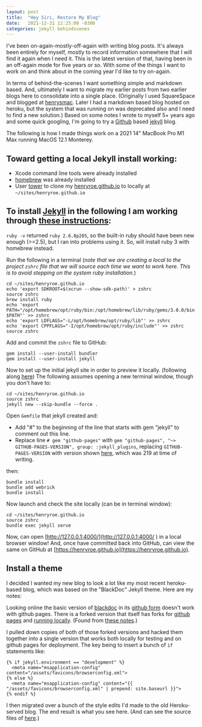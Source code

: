 ```yaml
---
layout: post
title:  "Hey Siri, Restore My Blog"
date:   2021-12-31 12:25:00 -0300
categories: jekyll behindscenes 
---
```

I've been on-again-mostly-off-again with writing blog posts. It's always been entirely for myself, mostly to record information somewhere that I will find it again when I need it. This is the latest version of that, having been in an off-again mode for five years or so. With some of the things I want to work on and think about in the coming year I'd like to try on-again.

In terms of behind-the-scenes I want something simple and markdown based. And, ultimately I want to migrate my earlier posts from two earlier blogs here to consolidate into a single place. (Originally I used SquareSpace and blogged at [henrysmac](henrysmac.org). Later I had a markdown based blog hosted on heroku, but the system that was running on was deprecated also and I need to find a new solution.) Based on some notes I wrote to myself 5+ years ago and some quick googling, I'm going to try a [Github](https://github.com) based [jekyll](https://jekyllrb.com) blog.

The following is how I made things work on a 2021 14" MacBook Pro M1 Max running MacOS 12.1 Monterey.

## Toward getting a local Jekyll install working:

- Xcode command line tools were already installed
- [homebrew](https://brew.sh) was already installed
- User [tower](https://www.git-tower.com/) to clone my [henryroe.github.io](https://github.com/henryroe/henryroe.github.io) to locally at `~/sites/henryroe.github.io`

## To install [Jekyll](https://jekyllrb.com) in the following I am working through [these instructions](https://jekyllrb.com/docs/installation/macos/):

`ruby -v` returned `ruby 2.6.8p205`, so the built-in ruby should have been new enough (>=2.5), but I ran into problems using it. So, will install ruby 3 with homebrew instead.

Run the following in a terminal (*note that we are creating a local to the project `zshrc` file that we will source each time we want to work here. This is to avoid stepping on the system ruby installation.*)

    cd ~/sites/henryroe.github.io
    echo 'export SDKROOT=$(xcrun --show-sdk-path)' > zshrc
    source zshrc
    brew install ruby
    echo 'export PATH="/opt/homebrew/opt/ruby/bin:/opt/homebrew/lib/ruby/gems/3.0.0/bin:$HOME/.gem/ruby/3.0.0/bin $PATH"' >> zshrc
    echo 'export LDFLAGS="-L/opt/homebrew/opt/ruby/lib"' >> zshrc
    echo 'export CPPFLAGS="-I/opt/homebrew/opt/ruby/include"' >> zshrc
    source zshrc

Add and commit the `zshrc` file to GitHub:

    gem install --user-install bundler
    gem install --user-install jekyll

Now to set up the initial jekyll site in order to preview it locally. (following along [here](https://docs.github.com/en/enterprise-server@3.1/pages/setting-up-a-github-pages-site-with-jekyll/creating-a-github-pages-site-with-jekyll)) The following assumes opening a new terminal window, though you don't have to:

    cd ~/sites/henryroe.github.io
    source zshrc
    jekyll new --skip-bundle --force .
    
Open `Gemfile` that jekyll created and:

- Add "#" to the beginning of the line that starts with gem "jekyll" to comment out this line.
- Replace line `# gem "github-pages"` with `gem "github-pages", "~> GITHUB-PAGES-VERSION", group: :jekyll_plugins`, replacing `GITHUB-PAGES-VERSION` with version shown [here](https://pages.github.com/versions/), which was 219 at time of writing.

then:

    bundle install
    bundle add webrick
    bundle install

Now launch and check the site locally (can be in terminal window):

    cd ~/sites/henryroe.github.io
    source zshrc
    bundle exec jekyll serve

Now, can open [http://127.0.0.1:4000/](http://127.0.0.1:4000/
) in a local browser window! And, once have committed back into GitHub, can view the same on GitHub at [https://henryroe.github.io](https://henryroe.github.io).

## Install a theme

I decided I wanted my new blog to look a lot like my most recent heroku-based blog, which was based on the "BlackDoc" Jekyll theme. Here are my notes:

Looking online the basic version of [blackdoc](https://jekyllthemes.io/theme/blackdoc) in its [github form](https://github.com/karloespiritu/BlackDoc) doesn't work with github pages. There is a forked version that itself has forks for [github pages](https://github.com/Robert-Zacchigna/BlackDoc) and [running locally](https://github.com/Robert-Zacchigna/BlackDoc/tree/BlackDoc-Local). (Found from [these notes](https://github.com/karloespiritu/BlackDoc/issues/9).)

I pulled down copies of both of those forked versions and hacked them together into a single version that works both locally for testing and on github pages for deployment. The key being to insert a bunch of `if` statements like:

	{% if jekyll.environment == "development" %}
	  <meta name="msapplication-config" content="/assets/favicons/browserconfig.xml">
	{% else %}
	  <meta name="msapplication-config" content="{{ "/assets/favicons/browserconfig.xml" | prepend: site.baseurl }}">
	{% endif %}

I then migrated over a bunch of the style edits I'd made to the old Heroku-served blog. The end result is what you see here. (And can see the source files of [here](https://github.com/henryroe/henryroe.github.io).)

